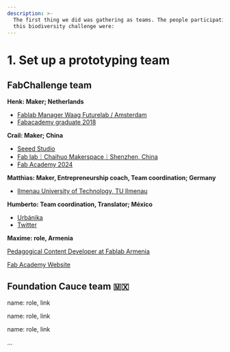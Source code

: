 ```yaml
---
description: >-
  The first thing we did was gathering as teams. The people participating in
  this biodiversity challenge were:
---
```


# 1. Set up a prototyping team

## FabChallenge team

**Henk: Maker; Netherlands**

* [Fablab Manager Waag Futurelab / Amsterdam](https://waag.org/en/henk-buursen/)
* [Fabacademy graduate 2018](http://fabacademy.org/2018/labs/fablabamsterdam/students/henk-buursen/)

**Crail: Maker; China**

* [Seeed Studio](https://www.seeedstudio.com/)
* [Fab lab｜Chaihuo Makerspace｜Shenzhen, China ](https://fablabs.io/labs/chaihuomakerspace)
* [Fab Academy 2024](https://fabacademy.org/2024/labs/chaihuo/)

**Matthias: Maker, Entrepreneurship coach, Team coordination; Germany**

* [Ilmenau University of Technology, TU Ilmenau](https://www.tu-ilmenau.de/en/ilmkubator-startup-service/contact)

**Humberto: Team coordination, Translator; México**

* [Urbánika](https://urbanika.notion.site/)
* [Twitter](https://twitter.com/humbertobesso)

**Maxime: role, Armenia**

[Pedagogical Content Developer at Fablab Armenia](https://fablabarmenia.com/)

[Fab Academy Website](https://fabacademy.org/2023/labs/dilijan/students/maxime-richard/)

## Foundation Cauce team 🇲🇽

name: role, link

name: role, link

name: role, link

...
